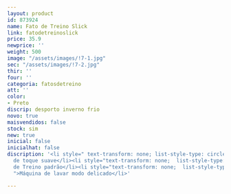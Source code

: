 ```yaml
---
layout: product
id: 873924
name: Fato de Treino Slick
link: fatodetreinoslick
price: 35.9
newprice: ''
weight: 500
image: "/assets/images/!7-1.jpg"
sec: "/assets/images/!7-2.jpg"
thir: ''
four: ''
categoria: fatosdetreino
att: ''
color:
- Preto
discrip: desporto inverno frio
novo: true
maisvendidos: false
stock: sim
new: true
inicial: false
inicialhat: false
discription: '<li style=" text-transform: none; list-style-type: circle; ">Tecido
  de toque suave</li><li style="text-transform: none;  list-style-type: circle; ">Fato
  de Treino padrão</li><li style="text-transform: none;  list-style-type: circle;
  ">Máquina de lavar modo delicado</li>'

---
```

